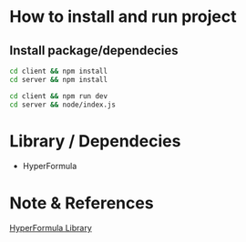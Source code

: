 # How to install and run project
## Install package/dependecies
```sh
cd client && npm install
cd server && npm install
```

```sh
cd client && npm run dev
cd server && node/index.js
```

# Library / Dependecies
- HyperFormula

# Note & References
[HyperFormula Library](https://hyperformula.handsontable.com/)